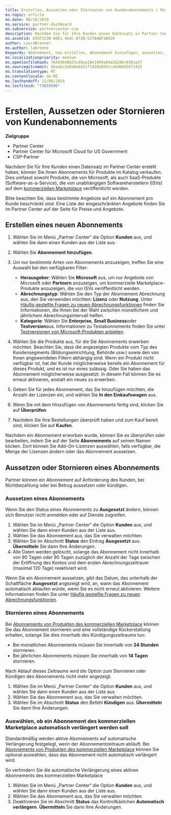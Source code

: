```yaml
---
title: Erstellen, Aussetzen oder Stornieren von Kundenabonnements | Partner Center
ms.topic: article
ms.date: 08/16/2019
ms.service: partner-dashboard
ms.subservice: partnercenter-csp
description: Nachdem Sie für Ihre Kunden einen Datensatz in Partner Center erstellt haben, können Sie ihnen Abonnements für Produkte im Katalog verkaufen.
ms.assetid: E95F1538-60E1-464C-B72B-52764BF3A820
author: LauraBrenner
ms.author: labrenne
Keywords: Abonnement, neu erstellen, Abonnement hinzufügen, aussetzen, kündigen, stornieren, Aussetzung
ms.localizationpriority: medium
ms.openlocfilehash: 764936d8025cd4aa18e1909a8da2b288c8381a37
ms.sourcegitcommit: dbaa6c2e8a0e6431f1420e024cca6d0dd54f1425
ms.translationtype: MT
ms.contentlocale: de-DE
ms.lasthandoff: 11/06/2019
ms.locfileid: "73653596"
---
```

# <a name="create-suspend-or-cancel-customer-subscriptions"></a>Erstellen, Aussetzen oder Stornieren von Kundenabonnements

**Zielgruppe**

-  Partner Center
-  Partner Center für Microsoft Cloud for US Government
-  CSP-Partner

Nachdem Sie für Ihre Kunden einen Datensatz im Partner Center erstellt haben, können Sie ihnen Abonnements für Produkte im Katalog verkaufen. Dies umfasst sowohl Produkte, die von Microsoft, als auch SaaS-Produkte (Software-as-a-Service), die von unabhängigen Softwareherstellern (ISVs) auf dem [kommerziellen Marketplace](https://azuremarketplace.microsoft.com/marketplace) veröffentlicht werden. 

Bitte beachten Sie, dass bestimmte Angebote auf ein Abonnement pro Kunde beschränkt sind. Eine Liste der eingeschränkten Angebote finden Sie im Partner Center auf der Seite für Preise und Angebote. 


## <a name="create-a-new-subscription"></a>Erstellen eines neuen Abonnements

1. Wählen Sie im Menü „Partner Center“ die Option **Kunden** aus, und wählen Sie dann einen Kunden aus der Liste aus.

2. Wählen Sie **Abonnement hinzufügen**.

3. Um nur bestimmte Arten von Abonnements anzuzeigen, treffen Sie eine Auswahl bei den verfügbaren Filter:
   - **Herausgeber**: Wählen Sie **Microsoft** aus, um nur Angebote von Microsoft oder **Partnern** anzuzeigen, um kommerzielle Marketplace-Produkte anzuzeigen, die von ISVs veröffentlicht werden.
   - **Abrechnungstyp**: Wählen Sie den Typ der Abonnement Abrechnung aus, den Sie verwenden möchten: **Lizenz** oder **Nutzung**. Unter [Häufig gestellte Fragen zu neuen Abrechnungsfunktionen](faq-about-new-billing-features.md) finden Sie Informationen, die Ihnen bei der Wahl zwischen monatlichem und jährlichem Abrechnungsintervall helfen.
   - **Kategorie**: Wählen Sie **Enterprise**, **Small Business**oder **Testversion**aus. Informationen zu Testabonnements finden Sie unter [Testversionen von Microsoft-Produkten anbieten](offer-your-customers-trials-of-microsoft-products.md).

4. Wählen Sie die Produkte aus, für die Sie Abonnements erwerben möchten. Beachten Sie, dass die angezeigten Produkte vom Typ des Kundensegments (Bildungseinrichtung, Behörde usw.) sowie den von Ihnen angewendeten Filtern abhängig sind. Wenn ein Produkt nicht verfügbar ist, hat der Kunde möglicherweise bereits ein Abonnement für dieses Produkt, und es ist nur eines zulässig. Oder Sie haben das Abonnement möglicherweise ausgesetzt. In diesem Fall können Sie es erneut aktivieren, anstatt ein neues zu erwerben.

5. Geben Sie für jedes Abonnement, das Sie hinzufügen möchten, die Anzahl der Lizenzen ein, und wählen Sie **In den Einkaufswagen** aus.

6. Wenn Sie mit dem Hinzufügen von Abonnements fertig sind, klicken Sie auf **Überprüfen**.

7. Nachdem Sie Ihre Bestellungen überprüft haben und zum Kauf bereit sind, klicken Sie auf **Kaufen**.

Nachdem ein Abonnement erworben wurde, können Sie es überprüfen oder bearbeiten, indem Sie auf der Seite **Abonnements** auf seinen Namen klicken. Dort können Sie Add-On-Lizenzen auswählen, falls verfügbar, die Menge der Lizenzen ändern oder das Abonnement aussetzen.


## <a name="suspend-or-cancel-a-subscription"></a>Aussetzen oder Stornieren eines Abonnements

Partner können ein Abonnement auf Anforderung des Kunden, bei Nichtbezahlung oder bei Betrug aussetzen oder kündigen.

### <a name="suspend-a-subscription"></a>Aussetzen eines Abonnements

Wenn Sie den Status eines Abonnements zu **Ausgesetzt** ändern, können sich Benutzer nicht anmelden oder auf Dienste zugreifen.

1.  Wählen Sie im Menü „Partner Center“ die Option **Kunden** aus, und wählen Sie dann einen Kunden aus der Liste aus.
2.  Wählen Sie das Abonnement aus, das Sie verwalten möchten.
3.  Wählen Sie im Abschnitt **Status** den Eintrag **Ausgesetzt** aus. **Übermitteln** Sie dann Ihre Änderungen.
4.  Alle Daten werden gelöscht, solange das Abonnement nicht innerhalb von 90 Tagen oder 90 Tagen zuzüglich der Anzahl der Tage zwischen der Eröffnung des Kontos und dem ersten Abrechnungszeitraum (maximal 120 Tage) reaktiviert wird.

Wenn Sie ein Abonnement aussetzen, gibt das Datum, das unterhalb der Schaltfläche **Ausgesetzt** angezeigt wird, an, wann das Abonnement automatisch ablaufen würde, wenn Sie es nicht erneut aktivieren. Weitere Informationen finden Sie unter [Häufig gestellte Fragen zu neuen Abrechnungsfunktionen](faq-about-new-billing-features.md).

### <a name="cancel-a-subscription"></a>Stornieren eines Abonnements

Bei [Abonnements von Produkten des kommerziellen Marketplace](sell-marketplace-products.md) können Sie das Abonnement stornieren und eine vollständige Rückerstattung erhalten, solange Sie dies innerhalb des Kündigungszeitraums tun: 

- Bei monatlichen Abonnements müssen Sie innerhalb von **24 Stunden** stornieren.
- Bei jährlichen Abonnements müssen Sie innerhalb von **14 Tagen** stornieren.

Nach Ablauf dieses Zeitraums wird die Option zum Stornieren oder Kündigen des Abonnements nicht mehr angezeigt.

1.  Wählen Sie im Menü „Partner Center“ die Option **Kunden** aus, und wählen Sie dann einen Kunden aus der Liste aus.
2.  Wählen Sie das Abonnement aus, das Sie verwalten möchten.
3.  Wählen Sie im Abschnitt **Status** den Befehl **Kündigen** aus. **Übermitteln** Sie dann Ihre Änderungen.

### <a name="choose-whether-to-automatically-renew-a-commercial-marketplace-subscription"></a>Auswählen, ob ein Abonnement des kommerziellen Marketplace automatisch verlängert werden soll

Standardmäßig werden aktive Abonnements auf automatische Verlängerung festgelegt, wenn der Abonnementzeitraum abläuft. Bei [Abonnements von Produkten des kommerziellen Marketplace](sell-marketplace-products.md) können Sie optional auswählen, dass das Abonnement nicht automatisch verlängert wird.

So verhindern Sie die automatische Verlängerung eines aktiven Abonnements des kommerziellen Marketplace

1.  Wählen Sie im Menü „Partner Center“ die Option **Kunden** aus, und wählen Sie dann einen Kunden aus der Liste aus.
2.  Wählen Sie das Abonnement aus, das Sie verwalten möchten.
3.  Deaktivieren Sie im Abschnitt **Status** das Kontrollkästchen **Automatisch verlängern**. **Übermitteln** Sie dann Ihre Änderungen.


 



